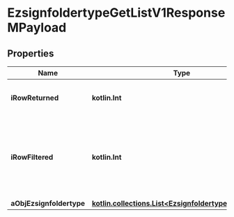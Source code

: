 
# EzsignfoldertypeGetListV1ResponseMPayload

## Properties
Name | Type | Description | Notes
------------ | ------------- | ------------- | -------------
**iRowReturned** | **kotlin.Int** | The number of rows returned | 
**iRowFiltered** | **kotlin.Int** | The number of rows matching your filters (if any) or the total number of rows | 
**aObjEzsignfoldertype** | [**kotlin.collections.List&lt;EzsignfoldertypeListElement&gt;**](EzsignfoldertypeListElement.md) |  | 



